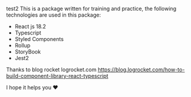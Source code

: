 test2
This is a package written for training and practice, the following technologies are used in this package:

- React js 18.2
- Typescript
- Styled Components
- Rollup
- StoryBook
- Jest2

Thanks to blog rocket logrocket.com
https://blog.logrocket.com/how-to-build-component-library-react-typescript

I hope it helps you ❤️

